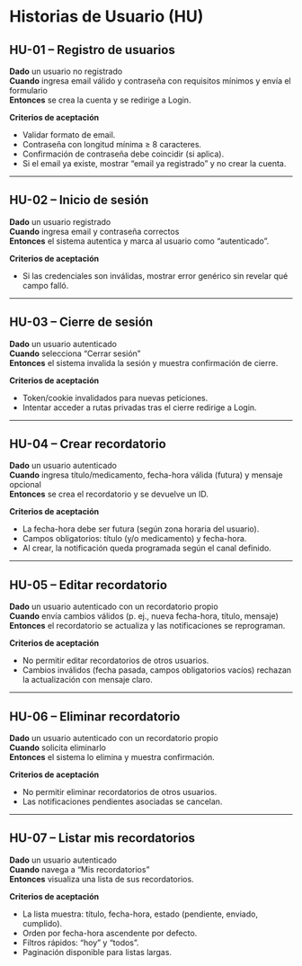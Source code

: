 # Historias de Usuario (HU)
 
## HU-01 – Registro de usuarios
**Dado** un usuario no registrado  
**Cuando** ingresa email válido y contraseña con requisitos mínimos y envía el formulario  
**Entonces** se crea la cuenta y se redirige a Login.
 
**Criterios de aceptación**
- Validar formato de email.
- Contraseña con longitud mínima ≥ 8 caracteres.
- Confirmación de contraseña debe coincidir (si aplica).
- Si el email ya existe, mostrar “email ya registrado” y no crear la cuenta.
 
---
 
## HU-02 – Inicio de sesión
**Dado** un usuario registrado  
**Cuando** ingresa email y contraseña correctos  
**Entonces** el sistema autentica y marca al usuario como “autenticado”.
 
**Criterios de aceptación**
- Si las credenciales son inválidas, mostrar error genérico sin revelar qué campo falló.
 
---
 
## HU-03 – Cierre de sesión
**Dado** un usuario autenticado  
**Cuando** selecciona “Cerrar sesión”  
**Entonces** el sistema invalida la sesión y muestra confirmación de cierre.
 
**Criterios de aceptación**
- Token/cookie invalidados para nuevas peticiones.
- Intentar acceder a rutas privadas tras el cierre redirige a Login.
 
---
 
## HU-04 – Crear recordatorio
**Dado** un usuario autenticado  
**Cuando** ingresa título/medicamento, fecha-hora válida (futura) y mensaje opcional  
**Entonces** se crea el recordatorio y se devuelve un ID.
 
**Criterios de aceptación**
- La fecha-hora debe ser futura (según zona horaria del usuario).
- Campos obligatorios: título (y/o medicamento) y fecha-hora.
- Al crear, la notificación queda programada según el canal definido.
 
---
 
## HU-05 – Editar recordatorio
**Dado** un usuario autenticado con un recordatorio propio  
**Cuando** envía cambios válidos (p. ej., nueva fecha-hora, título, mensaje)  
**Entonces** el recordatorio se actualiza y las notificaciones se reprograman.
 
**Criterios de aceptación**
- No permitir editar recordatorios de otros usuarios.
- Cambios inválidos (fecha pasada, campos obligatorios vacíos) rechazan la actualización con mensaje claro.
 
---
 
## HU-06 – Eliminar recordatorio
**Dado** un usuario autenticado con un recordatorio propio  
**Cuando** solicita eliminarlo  
**Entonces** el sistema lo elimina y muestra confirmación.
 
**Criterios de aceptación**
- No permitir eliminar recordatorios de otros usuarios.
- Las notificaciones pendientes asociadas se cancelan.
 
---
 
## HU-07 – Listar mis recordatorios
**Dado** un usuario autenticado  
**Cuando** navega a “Mis recordatorios”  
**Entonces** visualiza una lista de sus recordatorios.
 
**Criterios de aceptación**
- La lista muestra: título, fecha-hora, estado (pendiente, enviado, cumplido).
- Orden por fecha-hora ascendente por defecto.
- Filtros rápidos: “hoy” y “todos”.
- Paginación disponible para listas largas.